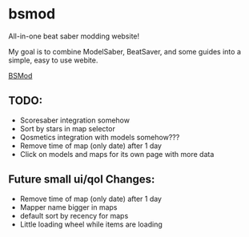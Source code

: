 # bsmod
All-in-one beat saber modding website!


My goal is to combine ModelSaber, BeatSaver, and some guides into a simple, easy to use webite.



[BSMod](https://bsm.sushipython.us)

## TODO:
- Scoresaber integration somehow
- Sort by stars in map selector
- Qosmetics integration with models somehow???
- Remove time of map (only date) after 1 day
- Click on models and maps for its own page with more data

## Future small ui/qol Changes:
- Remove time of map (only date) after 1 day
- Mapper name bigger in maps
- default sort by recency for maps
- Little loading wheel while items are loading